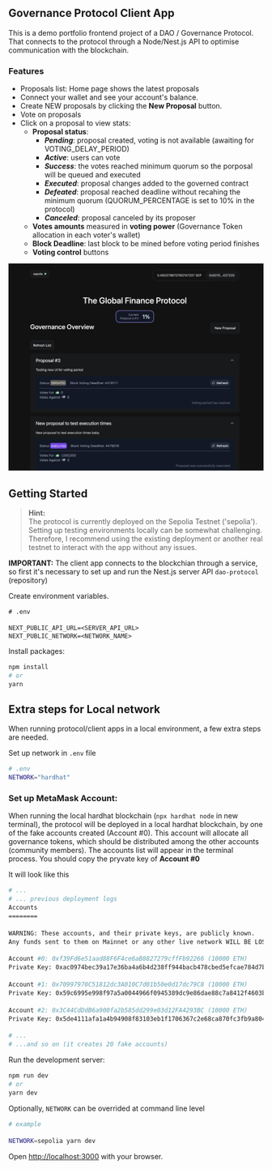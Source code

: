 ## Governance Protocol Client App

This is a demo portfolio frontend project of a DAO / Governance Protocol. That connects to the protocol through a Node/Nest.js API to optimise communication with the blockchain.

### Features

- Proposals list: Home page shows the latest proposals
- Connect your wallet and see your account's balance.
- Create NEW proposals by clicking the **New Proposal** button.
- Vote on proposals
- Click on a proposal to view stats:
  - **Proposal status**:
    - **_Pending_**: proposal created, voting is not available (awaiting for VOTING_DELAY_PERIOD)
    - **_Active_**: users can vote
    - **_Success_**: the votes reached minimum quorum so the porposal will be queued and executed
    - **_Executed_**: proposal changes added to the governed contract
    - **_Defeated_**: proposal reached deadline without recahing the minimum quorum (QUORUM_PERCENTAGE is set to 10% in the protocol)
    - **_Canceled_**: proposal canceled by its proposer
  - **Votes amounts** measured in **voting power** (Governance Token allocation in each voter's wallet)
  - **Block Deadline**: last block to be mined before voting period finishes
  - **Voting control** buttons

<img src='./public/readme-banner.png' />

## Getting Started

> **Hint:**<br />
> The protocol is currently deployed on the Sepolia Testnet ('sepolia').
> Setting up testing environments locally can be somewhat challenging.<br />
> Therefore, I recommend using the existing deployment or another
> real testnet to interact with the app without any issues.

**IMPORTANT:** The client app connects to the blockchian through a service, so first it's necessary to set up and run the Nest.js server API `dao-protocol` (repository)

Create environment variables.

```
# .env

NEXT_PUBLIC_API_URL=<SERVER_API_URL>
NEXT_PUBLIC_NETWORK=<NETWORK_NAME>
```

Install packages:

```bash
npm install
# or
yarn
```

## Extra steps for Local network

When running protocol/client apps in a local environment, a few extra steps are needed.

Set up network in `.env` file

```bash
# .env
NETWORK="hardhat"
```

### **Set up MetaMask** Account:

When running the local hardhat blockchain (`npx hardhat node` in new terminal), the protocol will be deployed in a local hardhat blockchain, by one of the fake accounts created (Account #0). This account will allocate all governance tokens, which should be distributed among the other accounts (community members).
The accounts list will appear in the terminal process. You should copy the pryvate key of **Account #0**

It will look like this

```bash
# ...
# ... previous deployment logs
Accounts
========

WARNING: These accounts, and their private keys, are publicly known.
Any funds sent to them on Mainnet or any other live network WILL BE LOST.

Account #0: 0xf39Fd6e51aad88F6F4ce6aB8827279cffFb92266 (10000 ETH)
Private Key: 0xac0974bec39a17e36ba4a6b4d238ff944bacb478cbed5efcae784d7bf4f2ff80

Account #1: 0x70997970C51812dc3A010C7d01b50e0d17dc79C8 (10000 ETH)
Private Key: 0x59c6995e998f97a5a0044966f0945389dc9e86dae88c7a8412f4603b6b78690d

Account #2: 0x3C44CdDdB6a900fa2b585dd299e03d12FA4293BC (10000 ETH)
Private Key: 0x5de4111afa1a4b94908f83103eb1f1706367c2e68ca870fc3fb9a804cdab365a

# ...
# ...and so on (it creates 20 fake accounts)
```

Run the development server:

```bash
npm run dev
# or
yarn dev
```

Optionally, `NETWORK` can be overrided at command line level

```bash
# example

NETWORK=sepolia yarn dev
```

Open [http://localhost:3000](http://localhost:3000) with your browser.
